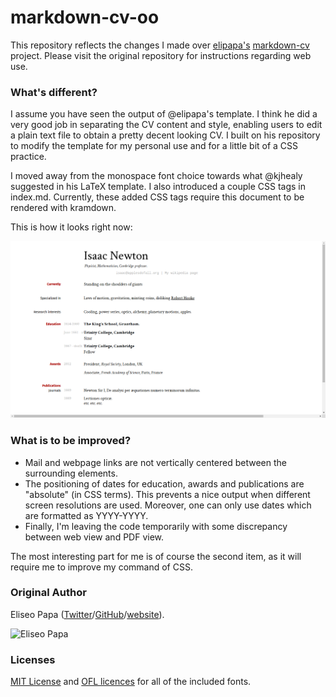 markdown-cv-oo
===========

This repository reflects the changes I made over [elipapa's](https://elipapa.github.io/) [markdown-cv](http://elipapa.github.io/markdown-cv) project. Please visit the original repository for instructions regarding web use.

### What's different?

I assume you have seen the output of @elipapa's template. I think he did a very good job in separating the CV content and style, enabling users to edit a plain text file to obtain a pretty decent looking CV. I built on his repository to modify the template for my personal use and for a little bit of a CSS practice.

I moved away from the monospace font choice towards what @kjhealy suggested in his LaTeX template. I also introduced a couple CSS tags in index.md. Currently, these added CSS tags require this document to be rendered with kramdown.

This is how it looks right now:

![Web view of the CV](https://github.com/oguzhanogreden/markdown-cv/blob/oopatch/outputs/screen.png)

### What is to be improved?

- Mail and webpage links are not vertically centered between the surrounding elements.
- The positioning of dates for education, awards and publications are "absolute" (in CSS terms). This prevents a nice output when different screen resolutions are used. Moreover, one can only use dates which are formatted as YYYY-YYYY. 
- Finally, I'm leaving the code temporarily with some discrepancy between web view and PDF view.

The most interesting part for me is of course the second item, as it will require me to improve my command of CSS.

### Original Author

Eliseo Papa ([Twitter](http://twitter.com/elipapa)/[GitHub](http://github.com/elipapa)/[website](https://elipapa.github.io)).

![Eliseo Papa](https://s.gravatar.com/avatar/eae1f0c01afda2bed9ce9cb88f6873f6?s=100)

### Licenses

[MIT License](https://github.com/oguzhanogreden/markdown-cv/blob/master/LICENSE) and [OFL licences](https://github.com/oguzhanogreden/markdown-cv/blob/oopatch/fonts/Crimson_Text/OFL.txt) for all of the included fonts.
